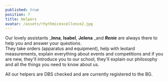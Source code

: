 ```yaml
---
published: true
position: 7
title: Helpers
avatar: /assets/rhythmicexcellence2.jpg
---
```

Our lovely assistants _**Inna**, **Isabel**, **Jelena** _and _**Renie**_ are always there to help you and answer your questions.\
They take orders (apparatus and equipment), help with leotard measurements, explain everything about events and competitions and if you are new, they'll introduce you to our school, they'll explain our philosophy and all the things you need to know about us.

All our helpers are DBS checked and are currently registered to the BG.
